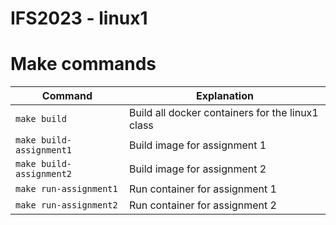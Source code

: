 # IFS2023 - linux1

# Make commands

| Command | Explanation |
|---------|-------------|
| ```make build``` | Build all docker containers for the linux1 class |
|```make build-assignment1```| Build image for assignment 1 |
|```make build-assignment2```| Build image for assignment 2 |
|```make run-assignment1```| Run container for assignment 1 |
|```make run-assignment2```| Run container for assignment 2 |
